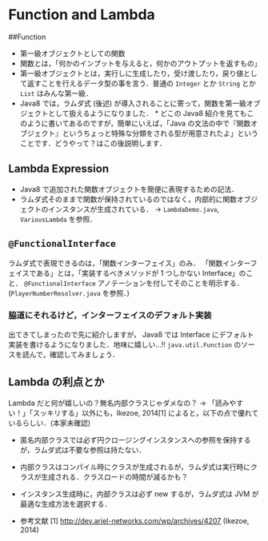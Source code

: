 # Function and Lambda
##Function
* 第一級オブジェクトとしての関数
 * 関数とは，「何かのインプットを与えると，何かのアウトプットを返すもの」
  * 第一級オブジェクトとは，実行しに生成したり，受け渡したり，戻り値として返すことを行えるデータ型の事を言う．普通の `Integer` とか `String` とか `List` はみんな第一級．
   * Java8 では，ラムダ式 (後述) が導入されることに寄って，関数を第一級オブジェクトとして扱えるようになりました．
    * どこの Java8 紹介を見てもこのように書いてあるのですが，簡単にいえば，「Java の文法の中で『関数オブジェクト』というちょっと特殊な分類をされる型が用意されたよ」ということです．どうやって？はこの後説明します．

## Lambda Expression

* Java8 で追加された関数オブジェクトを簡便に表現するための記法．
* ラムダ式そのままで関数が保持されているのではなく，内部的に関数オブジェクトのインスタンスが生成されている．
→ `LambdaDemo.java`, `VariousLambda` を参照．

## `@FunctionalInterface`
ラムダ式で表現できるのは，「関数インターフェイス」のみ．
「関数インターフェイスである」とは，「実装するべきメソッドが 1 つしかない Interface」のこと．
`@FunctionalInterface` アノテーションを付してそのことを明示する．
(`PlayerNumberResolver.java` を参照．)

### 脇道にそれるけど，インターフェイスのデフォルト実装
出てきてしまったので先に紹介しますが， Java8 では Interface にデフォルト実装を書けるようになりました．地味に嬉しい…!!
`java.util.Function` のソースを読んで，確認してみましょう．

## Lambda の利点とか
Lambda だと何が嬉しいの？無名内部クラスじゃダメなの？
→ 「読みやすい！」「スッキリする」以外にも，Ikezoe, 2014[1] によると，以下の点で優れているらしい．(本家未確認)

* 匿名内部クラスでは必ず円クロージングインスタンスへの参照を保持するが，ラムダ式は不要な参照は持たない．
* 内部クラスはコンパイル時にクラスが生成されるが，ラムダ式は実行時にクラスが生成される．クラスロードの時間が減るかも？
* インスタンス生成時に，内部クラスは必ず new するが，ラムダ式は JVM が最適な生成方法を選択する．

* 参考文献
[1] http://dev.ariel-networks.com/wp/archives/4207 (Ikezoe, 2014)
